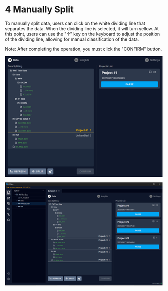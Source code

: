 # 4 Manually Split

To manually split data, users can click on the white dividing line that separates the data. When the dividing line is selected, it will turn yellow. At this point, users can use the "↑" key on the keyboard to adjust the position of the dividing line, allowing for manual classification of the data.

Note: After completing the operation, you must click the "CONFIRM" button.

![Image](img/image_29.png)

![Image](img/image_63.png)

